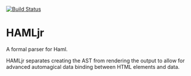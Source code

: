 [![Build Status](https://travis-ci.org/STRd6/haml-jr.png?branch=master)](https://travis-ci.org/STRd6/haml-jr)

HAMLjr
======

A formal parser for Haml.

HAMLjr separates creating the AST from rendering the output to allow for
advanced automagical data binding between HTML elements and data.
